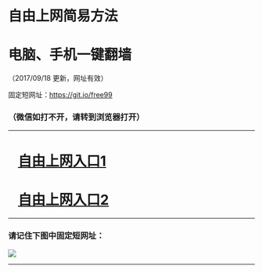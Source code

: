 ﻿# 自由上网简易方法

# 电脑、手机一键翻墙

（2017/09/18 更新，网址有效）

固定短网址：https://git.io/free99

### （微信如打不开，请转到浏览器打开）


***





# &nbsp;&nbsp; <a href="http://ft317322054.fwq-tz1005.info/fwqtz01.html?t=09180011552 " target="_blank">自由上网入口1</a>
# &nbsp;&nbsp; <a href="http://ft117626622.fwq-tz1006.info/fwqtz02.html?t=091800127241 " target="_blank">自由上网入口2</a>
***

### 请记住下图中固定短网址：

<img src="https://s3-us-west-2.amazonaws.com/fwq-1001/yjfq-20170905okok.png" /> 


***

